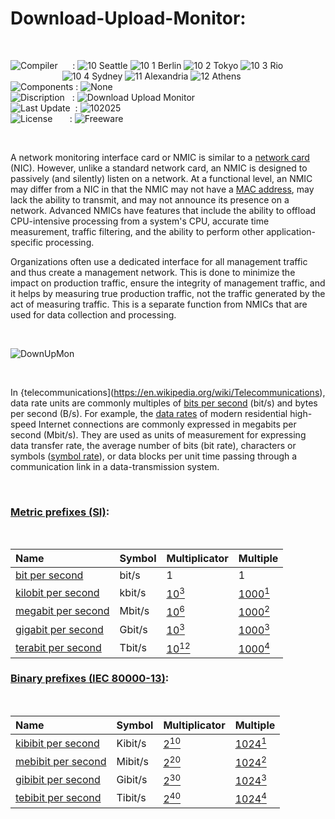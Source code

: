 # Download-Upload-Monitor:


</br>

![Compiler](https://github.com/user-attachments/assets/a916143d-3f1b-4e1f-b1e0-1067ef9e0401) &nbsp;&nbsp;&nbsp;&nbsp;&nbsp;: ![10 Seattle](https://github.com/user-attachments/assets/c70b7f21-688a-4239-87c9-9a03a8ff25ab) ![10 1 Berlin](https://github.com/user-attachments/assets/bdcd48fc-9f09-4830-b82e-d38c20492362) ![10 2 Tokyo](https://github.com/user-attachments/assets/5bdb9f86-7f44-4f7e-aed2-dd08de170bd5) ![10 3 Rio](https://github.com/user-attachments/assets/e7d09817-54b6-4d71-a373-22ee179cd49c)   
&nbsp;&nbsp;&nbsp;&nbsp;&nbsp;&nbsp;&nbsp;&nbsp;&nbsp;&nbsp;&nbsp;&nbsp;&nbsp;&nbsp;&nbsp;&nbsp;&nbsp;&nbsp;&nbsp;&nbsp;&nbsp;![10 4 Sydney](https://github.com/user-attachments/assets/e75342ca-1e24-4a7e-8fe3-ce22f307d881) ![11 Alexandria](https://github.com/user-attachments/assets/64f150d0-286a-4edd-acab-9f77f92d68ad) ![12 Athens](https://github.com/user-attachments/assets/59700807-6abf-4e6d-9439-5dc70fc0ceca)  
![Components](https://github.com/user-attachments/assets/d6a7a7a4-f10e-4df1-9c4f-b4a1a8db7f0e) : ![None](https://github.com/user-attachments/assets/30ebe930-c928-4aaf-a8e1-5f68ec1ff349)  
![Discription](https://github.com/user-attachments/assets/4a778202-1072-463a-bfa3-842226e300af) &nbsp;&nbsp;: ![Download Upload Monitor](https://github.com/user-attachments/assets/8bcf1aa3-eaa6-4bb3-81f1-21ead49eaf6a)  
![Last Update](https://github.com/user-attachments/assets/e1d05f21-2a01-4ecf-94f3-b7bdff4d44dd) &nbsp;: ![102025](https://github.com/user-attachments/assets/62cea8cc-bd7d-49bd-b920-5590016735c0)  
![License](https://github.com/user-attachments/assets/ff71a38b-8813-4a79-8774-09a2f3893b48) &nbsp;&nbsp;&nbsp;&nbsp;&nbsp;&nbsp;: ![Freeware](https://github.com/user-attachments/assets/1fea2bbf-b296-4152-badd-e1cdae115c43)

</br>

A network monitoring interface card or NMIC is similar to a [network card](https://en.wikipedia.org/wiki/Network_interface_controller) (NIC). However, unlike a standard network card, an NMIC is designed to passively (and silently) listen on a network. At a functional level, an NMIC may differ from a NIC in that the NMIC may not have a [MAC address](https://en.wikipedia.org/wiki/MAC_address), may lack the ability to transmit, and may not announce its presence on a network. Advanced NMICs have features that include the ability to offload CPU-intensive processing from a system's CPU, accurate time measurement, traffic filtering, and the ability to perform other application-specific processing.

Organizations often use a dedicated interface for all management traffic and thus create a management network. This is done to minimize the impact on production traffic, ensure the integrity of management traffic, and it helps by measuring true production traffic, not the traffic generated by the act of measuring traffic. This is a separate function from NMICs that are used for data collection and processing.

</br>

![DownUpMon](https://github.com/user-attachments/assets/a5e175b4-6bf8-440f-ab91-7547baa28294)

</br>

In {telecommunications](https://en.wikipedia.org/wiki/Telecommunications), data rate units are commonly multiples of [bits per second](https://en.wikipedia.org/wiki/Bit_rate) (bit/s) and bytes per second (B/s). For example, the [data rates](https://en.wikipedia.org/wiki/Data_rate) of modern residential high-speed Internet connections are commonly expressed in megabits per second (Mbit/s). They are used as units of measurement for expressing data transfer rate, the average number of bits (bit rate), characters or symbols ([symbol rate](https://en.wikipedia.org/wiki/Symbol_rate)), or data blocks per unit time passing through a communication link in a data-transmission system.

</br>

### [Metric prefixes (SI)](https://en.wikipedia.org/wiki/Metric_prefix):

</br>

| Name           | Symbol        | Multiplicator   | Multiple         |
| :-----------   | :-----------  | :-------------- | :--------------- |
| [bit per second](https://en.wikipedia.org/wiki/Bit_rate) |	bit/s	       | 1	             | 1                |
| [kilobit per second](https://en.wikipedia.org/wiki/Data-rate_units#Kilobit_per_second) | kbit/s    | [10<sup>3</sup>](https://en.wikipedia.org/wiki/1000_(number))  | [1000<sup>1</sup>](https://en.wikipedia.org/wiki/1000_(number)) |
| [megabit per second](https://en.wikipedia.org/wiki/Data-rate_units#Megabit_per_second) | Mbit/s    | [10<sup>6</sup>](https://en.wikipedia.org/wiki/1,000,000)  | [1000<sup>2</sup>](https://en.wikipedia.org/wiki/1,000,000) |
| [gigabit per second](https://en.wikipedia.org/wiki/Data-rate_units#Gigabit_per_second) | Gbit/s    | [10<sup>3</sup>](https://en.wikipedia.org/wiki/1,000,000,000)  | [1000<sup>3</sup>](https://en.wikipedia.org/wiki/1,000,000,000) |
| [terabit per second](https://en.wikipedia.org/wiki/Data-rate_units#Terabit_per_second) | Tbit/s    | [10<sup>12</sup>](https://en.wikipedia.org/wiki/Orders_of_magnitude_(numbers)#1012) | [1000<sup>4</sup>](https://en.wikipedia.org/wiki/Orders_of_magnitude_(numbers)#1012) |

### [Binary prefixes (IEC 80000-13)](https://en.wikipedia.org/wiki/Binary_prefix):

</br>

| Name               | Symbol        | Multiplicator   | Multiple         |
| :----------------- | :-----------  | :-------------- | :--------------- |
| [kibibit per second](https://en.wikipedia.org/wiki/Data-rate_units#Kilobit_per_second) | Kibit/s       | [2<sup>10</sup>](https://en.wikipedia.org/wiki/1024_(number))       | [1024<sup>1</sup>](https://en.wikipedia.org/wiki/1024_(number)) |
| [mebibit per second](https://en.wikipedia.org/wiki/Data-rate_units#Megabit_per_second) | Mibit/s       | [2<sup>20</sup>](https://en.wikipedia.org/wiki/Power_of_two#Powers_of_1024)       | [1024<sup>2</sup>](https://en.wikipedia.org/wiki/Power_of_two#Powers_of_1024) |
| [gibibit per second](https://en.wikipedia.org/wiki/Data-rate_units#Gigabit_per_second) | Gibit/s       | [2<sup>30</sup>](https://en.wikipedia.org/wiki/Power_of_two#Powers_of_1024)       | [1024<sup>3</sup>](https://en.wikipedia.org/wiki/Power_of_two#Powers_of_1024) |
| [tebibit per second](https://en.wikipedia.org/wiki/Data-rate_units#Terabit_per_second) | Tibit/s       | [2<sup>40</sup>](https://en.wikipedia.org/wiki/Power_of_two#Powers_of_1024)       | [1024<sup>4</sup>](https://en.wikipedia.org/wiki/Power_of_two#Powers_of_1024) |





